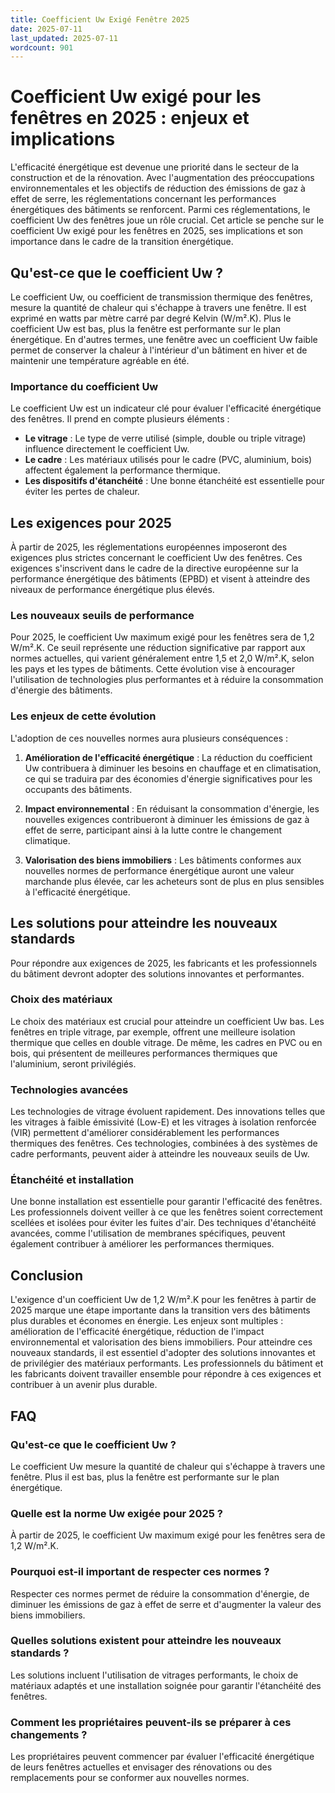 ```yaml
---
title: Coefficient Uw Exigé Fenêtre 2025
date: 2025-07-11
last_updated: 2025-07-11
wordcount: 901
---
```


# Coefficient Uw exigé pour les fenêtres en 2025 : enjeux et implications

L'efficacité énergétique est devenue une priorité dans le secteur de la construction et de la rénovation. Avec l'augmentation des préoccupations environnementales et les objectifs de réduction des émissions de gaz à effet de serre, les réglementations concernant les performances énergétiques des bâtiments se renforcent. Parmi ces réglementations, le coefficient Uw des fenêtres joue un rôle crucial. Cet article se penche sur le coefficient Uw exigé pour les fenêtres en 2025, ses implications et son importance dans le cadre de la transition énergétique.

## Qu'est-ce que le coefficient Uw ?

Le coefficient Uw, ou coefficient de transmission thermique des fenêtres, mesure la quantité de chaleur qui s'échappe à travers une fenêtre. Il est exprimé en watts par mètre carré par degré Kelvin (W/m².K). Plus le coefficient Uw est bas, plus la fenêtre est performante sur le plan énergétique. En d'autres termes, une fenêtre avec un coefficient Uw faible permet de conserver la chaleur à l'intérieur d'un bâtiment en hiver et de maintenir une température agréable en été.

### Importance du coefficient Uw

Le coefficient Uw est un indicateur clé pour évaluer l'efficacité énergétique des fenêtres. Il prend en compte plusieurs éléments :

- **Le vitrage** : Le type de verre utilisé (simple, double ou triple vitrage) influence directement le coefficient Uw.
- **Le cadre** : Les matériaux utilisés pour le cadre (PVC, aluminium, bois) affectent également la performance thermique.
- **Les dispositifs d'étanchéité** : Une bonne étanchéité est essentielle pour éviter les pertes de chaleur.

## Les exigences pour 2025

À partir de 2025, les réglementations européennes imposeront des exigences plus strictes concernant le coefficient Uw des fenêtres. Ces exigences s'inscrivent dans le cadre de la directive européenne sur la performance énergétique des bâtiments (EPBD) et visent à atteindre des niveaux de performance énergétique plus élevés.

### Les nouveaux seuils de performance

Pour 2025, le coefficient Uw maximum exigé pour les fenêtres sera de 1,2 W/m².K. Ce seuil représente une réduction significative par rapport aux normes actuelles, qui varient généralement entre 1,5 et 2,0 W/m².K, selon les pays et les types de bâtiments. Cette évolution vise à encourager l'utilisation de technologies plus performantes et à réduire la consommation d'énergie des bâtiments.

### Les enjeux de cette évolution

L'adoption de ces nouvelles normes aura plusieurs conséquences :

1. **Amélioration de l'efficacité énergétique** : La réduction du coefficient Uw contribuera à diminuer les besoins en chauffage et en climatisation, ce qui se traduira par des économies d'énergie significatives pour les occupants des bâtiments.

2. **Impact environnemental** : En réduisant la consommation d'énergie, les nouvelles exigences contribueront à diminuer les émissions de gaz à effet de serre, participant ainsi à la lutte contre le changement climatique.

3. **Valorisation des biens immobiliers** : Les bâtiments conformes aux nouvelles normes de performance énergétique auront une valeur marchande plus élevée, car les acheteurs sont de plus en plus sensibles à l'efficacité énergétique.

## Les solutions pour atteindre les nouveaux standards

Pour répondre aux exigences de 2025, les fabricants et les professionnels du bâtiment devront adopter des solutions innovantes et performantes.

### Choix des matériaux

Le choix des matériaux est crucial pour atteindre un coefficient Uw bas. Les fenêtres en triple vitrage, par exemple, offrent une meilleure isolation thermique que celles en double vitrage. De même, les cadres en PVC ou en bois, qui présentent de meilleures performances thermiques que l'aluminium, seront privilégiés.

### Technologies avancées

Les technologies de vitrage évoluent rapidement. Des innovations telles que les vitrages à faible émissivité (Low-E) et les vitrages à isolation renforcée (VIR) permettent d'améliorer considérablement les performances thermiques des fenêtres. Ces technologies, combinées à des systèmes de cadre performants, peuvent aider à atteindre les nouveaux seuils de Uw.

### Étanchéité et installation

Une bonne installation est essentielle pour garantir l'efficacité des fenêtres. Les professionnels doivent veiller à ce que les fenêtres soient correctement scellées et isolées pour éviter les fuites d'air. Des techniques d'étanchéité avancées, comme l'utilisation de membranes spécifiques, peuvent également contribuer à améliorer les performances thermiques.

## Conclusion

L'exigence d'un coefficient Uw de 1,2 W/m².K pour les fenêtres à partir de 2025 marque une étape importante dans la transition vers des bâtiments plus durables et économes en énergie. Les enjeux sont multiples : amélioration de l'efficacité énergétique, réduction de l'impact environnemental et valorisation des biens immobiliers. Pour atteindre ces nouveaux standards, il est essentiel d'adopter des solutions innovantes et de privilégier des matériaux performants. Les professionnels du bâtiment et les fabricants doivent travailler ensemble pour répondre à ces exigences et contribuer à un avenir plus durable.

## FAQ

### Qu'est-ce que le coefficient Uw ?

Le coefficient Uw mesure la quantité de chaleur qui s'échappe à travers une fenêtre. Plus il est bas, plus la fenêtre est performante sur le plan énergétique.

### Quelle est la norme Uw exigée pour 2025 ?

À partir de 2025, le coefficient Uw maximum exigé pour les fenêtres sera de 1,2 W/m².K.

### Pourquoi est-il important de respecter ces normes ?

Respecter ces normes permet de réduire la consommation d'énergie, de diminuer les émissions de gaz à effet de serre et d'augmenter la valeur des biens immobiliers.

### Quelles solutions existent pour atteindre les nouveaux standards ?

Les solutions incluent l'utilisation de vitrages performants, le choix de matériaux adaptés et une installation soignée pour garantir l'étanchéité des fenêtres.

### Comment les propriétaires peuvent-ils se préparer à ces changements ?

Les propriétaires peuvent commencer par évaluer l'efficacité énergétique de leurs fenêtres actuelles et envisager des rénovations ou des remplacements pour se conformer aux nouvelles normes.